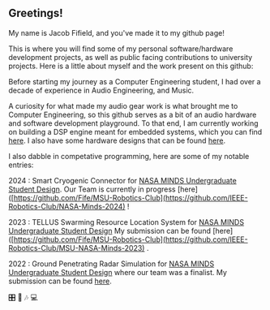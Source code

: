 ## Greetings!  
My name is Jacob Fifield, and you've made it to my github page!

This is where you will find some of my personal software/hardware development projects, as well as public facing contributions to university projects. Here is a little about myself and the work present on this github:

Before starting my journey as a Computer Engineering student, I had over a decade of experience in Audio Engineering, and Music.

A curiosity for what made my audio gear work is what brought me to Computer Engineering, so this github serves as a bit of an audio hardware and software development playground. To that end, I am currently working on building a DSP engine meant for embedded systems, which you can find [here](https://github.com/Fife/Fife-DSP). I also have some hardware designs that can be found [here](https://github.com/Fife/Hardware-Projects).

I also dabble in competative programming, here are some of my notable entries: 

2024 : Smart Cryogenic Connector for [NASA MINDS Undergraduate Student Design](https://www.nasa.gov/stem/murep/projects/nasa-minds.html). Our Team is currently in progress [here]([https://github.com/Fife/MSU-Robotics-Club](https://github.com/IEEE-Robotics-Club/NASA-Minds-2024) !

2023 : TELLUS Swarming Resource Location System for [NASA MINDS Undergraduate Student Design](https://www.nasa.gov/stem/murep/projects/nasa-minds.html) My submission can be found [here]([https://github.com/Fife/MSU-Robotics-Club](https://github.com/IEEE-Robotics-Club/MSU-NASA-Minds-2023) . 

2022 : Ground Penetrating Radar Simulation for [NASA MINDS Undergraduate Student Design](https://www.nasa.gov/stem/murep/projects/nasa-minds.html) where our team was a finalist. My submission can be found [here](https://github.com/Fife/MSU-Robotics-Club). 

:control_knobs: :guitar: 🎶 💻 

